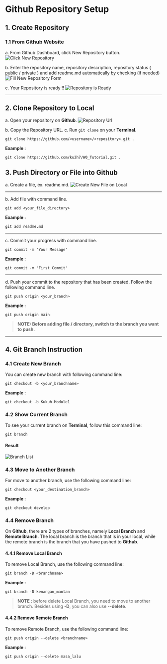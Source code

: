 # Github Repository Setup

## 1. Create Repository

### 1.1 From Github Website

  a. From Github Dashboard, click New Repository button.
  ![Click New Repository](/assets/repository-dashboard.png)

  b. Enter the repository name, repository description, repository status ( public / private ) and add readme.md automatically by checking (if needed)
  ![Fill New Repository Form](/assets/repository-detail.png)

  c. Your Repository is ready !!
  ![Repository is Ready](/assets/repository-ready.png)

---

## 2. Clone Repository to Local

  a. Open your repository on **Github**.
  ![Repository Url](/assets/repository-url.png)

  b. Copy the Repository URL.
  c. Run ``git clone`` on your **Terminal**.

  ```
  git clone https://github.com/<username>/<repository>.git .
  ```

  **Example :**

  ```
  git clone https://github.com/ku2h7/W0_Tutorial.git .
  ```

## 3. Push Directory or File into Github

  a. Create a file, ex. readme.md.
  ![Create New File on Local](/assets//repository-newfile.png)

---
  b. Add file with command line.

  ```
  git add <your_file_directory>
  ```

  **Example :**
  ```
  git add readme.md
  ```
---
  c. Commit your progress with command line.
  ```
  git commit -m 'Your Message'
  ```

  **Example :**
  ```
  git commit -m 'First Commit'
  ```
---
  d. Push your commit to the repository that has been created. Follow the following command line.
  ```
  git push origin <your_branch>
  ```

  **Example :**
  ```
  git push origin main
  ```

>**NOTE: Before adding file / directory, switch to the branch you want to push.**
---

## 4. Git Branch Instruction

### 4.1 Create New Branch

  You can create new branch with following command line:
  ```
  git checkout -b <your_branchname>
  ```

  **Example :**
  ```
  git checkout -b Kukuh.Module1
  ```

### 4.2 Show Current Branch

  To see your current branch on **Terminal**, follow this command line:

  ```
  git branch
  ```

  #### Result

  ![Branch List](/assets/branchlist.png)

### 4.3 Move to Another Branch

  For move to another branch, use the following command line:
  ```
  git checkout <your_destination_branch>
  ```

  **Example :**
  ```
  git checkout develop
  ```

### 4.4 Remove Branch

On **Github**, there are 2 types of branches, namely **Local Branch** and **Remote Branch**.
The local branch is the branch that is in your local, while the remote branch is the branch that you have pushed to **Github**.

#### 4.4.1 Remove Local Branch

To remove Local Branch, use the following command line:
```
git branch -D <branchname>
```

**Example :**
```
git branch -D kenangan_mantan
```

> **NOTE :** before delete Local Branch, you need to move to another branch. Besides using **-D**, you can also use **--delete**.

#### 4.4.2 Remove Remote Branch

To remove Remote Branch, use the following command line:
```
git push origin --delete <branchname>
```

**Example :**
```
git push origin --delete masa_lalu
```
